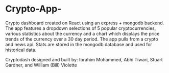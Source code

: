 
# Crypto-App-

Crypto dashboard created on React using an express + mongodb backend. The app features a dropdown selections of 5 popular cryptocurrencies, various statistics about the currency and a chart which displays the price trends of the currency over a 30 day period. The app pulls from a crypto and news api. Stats are stored in the mongodb database and used for historical data.


Cryptodash designed and built by: Ibrahim Mohammed, Abhi Tiwari, Stuart Gardner, and William (Bill) Violette
